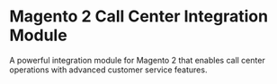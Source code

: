 # Magento 2 Call Center Integration Module

A powerful integration module for Magento 2 that enables call center operations with advanced customer service features.
